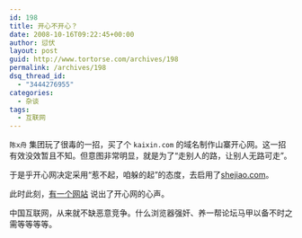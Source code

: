 ```yaml
---
id: 198
title: 开心不开心？
date: 2008-10-16T09:22:45+00:00
author: 愆伏
layout: post
guid: http://www.tortorse.com/archives/198
permalink: /archives/198
dsq_thread_id:
  - "3444276955"
categories:
  - 杂谈
tags:
  - 互联网
---
```

`陈x舟` 集团玩了很毒的一招，买了个 `kaixin.com` 的域名制作山寨开心网。这一招有效没效暂且不知。但意图非常明显，就是为了“走别人的路，让别人无路可走”。

于是乎开心网决定采用“惹不起，咱躲的起”的态度，去启用了[shejiao.com](http://www.shejiao.com)。

此时此刻，[有一个网站](http://www.shangxin001.com) 说出了开心网的心声。

中国互联网，从来就不缺恶意竞争。什么浏览器强奸、养一帮论坛马甲以备不时之需等等等等。
